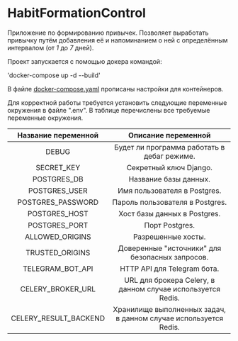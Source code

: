 # HabitFormationControl
Приложение по формированию привычек. Позволяет выработать привычку путём добавления её и напоминанием о ней с определённым интервалом (от _1_ до _7_ дней).

Проект запускается с помощью докера командой:

'docker-compose up -d --build'

В файле [docker-compose.yaml](https://github.com/MidnightFruit/HabitFormationControl/blob/c8f36977f5e041d998d6f93c25f0f1e1291a3fa4/docker-compose.yaml) прописаны настройки для контейнеров.

Для корректной работы требуется установить следующие переменные окружения в файле ".env". В таблице перечислены все требуемые переменные окружения.

|  Название переменной  |                       Описание переменной                        |
|:---------------------:|:----------------------------------------------------------------:|
|         DEBUG         |           Будет ли программа работать в дебаг режиме.            |
|      SECRET_KEY       |                      Секретный ключ Django.                      |
|      POSTGRES_DB      |                      Название базы данных.                       |
|     POSTGRES_USER     |                   Имя пользователя в Postgres.                   |
|   POSTGRES_PASSWORD   |                 Пароль пользователя в Postgres.                  |
|     POSTGRES_HOST     |                   Хост базы данных в Postgres.                   |
|     POSTGRES_PORT     |                          Порт Postgres.                          |
|    ALLOWED_ORIGINS    |                        Разрешенные хосты.                        |
|    TRUSTED_ORIGINS    |         Доверенные "источники" для безопасных запросов.          |
|   TELEGRAM_BOT_API    |                   HTTP API для Telegram бота.                    |
|   CELERY_BROKER_URL   |   URL для брокера Celery, в данном случае используется Redis.    |
| CELERY_RESULT_BACKEND | Хранилище выполненных задач, в данном случае используется Redis. |


